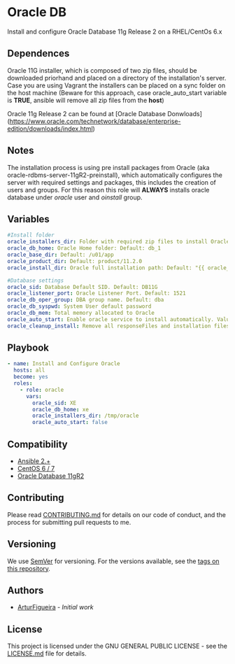 # Oracle DB
Install and configure Oracle Database 11g Release 2 on a RHEL/CentOs 6.x

## Dependences
Oracle 11G installer, which is composed of two zip files, should be downloaded priorhand and placed
on a directory of the installation's server. Case you are using Vagrant the installers
can be placed on a sync folder on the host machine (Beware for this approach, case oracle_auto_start variable is **TRUE**, ansible will remove all zip files from the **host**)

Oracle 11g Release 2 can be found at [Oracle Database Donwloads] (https://www.oracle.com/technetwork/database/enterprise-edition/downloads/index.html)

## Notes
The installation process is using pre install packages from Oracle (aka oracle-rdbms-server-11gR2-preinstall), which automatically configures the server with required settings and packages, this includes the creation of users and groups. For this reason this role will **ALWAYS** installs oracle database under *oracle* user and *oinstall* group.

## Variables
```yml
#Install folder
oracle_installers_dir: Folder with required zip files to install Oracle DB
oracle_db_home: Oracle Home folder: Default: db_1
oracle_base_dir: Default: /u01/app
oracle_product_dir: Default: product/11.2.0
oracle_install_dir: Oracle full installation path: Default: "{{ oracle_base_dir }}/oracle/{{ oracle_product_dir }}/{{ oracle_db_home }}"

#Database settings
oracle_sid: Database Default SID. Default: DB11G
oracle_listener_port: Oracle Listener Port. Default: 1521
oracle_db_oper_group: DBA group name. Default: dba
oracle_db_syspwd: System User default password
oracle_db_mem: Total memory allocated to Oracle
oracle_auto_start: Enable oracle service to install automatically. Values: true | false. Default: true
oracle_cleanup_install: Remove all responseFiles and installation files from the server. Values: true | false. Default: true
```

## Playbook
```yml
- name: Install and Configure Oracle
  hosts: all
  become: yes
  roles:
    - role: oracle
      vars:
        oracle_sid: XE
        oracle_db_home: xe
        oracle_installers_dir: /tmp/oracle
        oracle_auto_start: false
```

## Compatibility

* [Ansible 2.+](https://www.ansible.com/)
* [CentOS 6 / 7](https://www.centos.org/)
* [Oracle Database 11gR2](https://www.oracle.com/technetwork/database/enterprise-edition/downloads/index.html)

## Contributing
Please read [CONTRIBUTING.md]([CONTRIBUTING.md]) for details on our code of conduct, and the process for submitting pull requests to me.

## Versioning
We use [SemVer](http://semver.org/) for versioning. For the versions available, see the [tags on this repository]().

## Authors
*  [ArturFigueira](https://github.com/arturfigueira) - *Initial work*

## License
This project is licensed under the GNU GENERAL PUBLIC LICENSE - see the [LICENSE.md](LICENSE.md) file for details.
